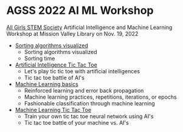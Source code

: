 # AGSS 2022 AI ML Workshop
[All Girls STEM Society](https://www.allgirlsstemsociety.org/san-diego.html) Artificial Intelligence and Machine Learning Workshop at Mission Valley Library on Nov. 19, 2022
- [Sorting algorithms visualized](https://github.com/Cinderpe1t/AGSS_2022_AI_ML_Workshop_Sort_Visual)
  - Sorting algorithms visualized
  - Sorting time
- [Artificial Intelligence Tic Tac Toe](https://github.com/Cinderpe1t/AGSS_2022_AI_ML_Workshop_Tic_Tac_Toe)
  - Let's play tic tic toe with artificial intelligences
  - Tic tac toe battle of AI's
- [Machine Learning basics](https://github.com/Cinderpe1t/AGSS_2022_AI_ML_Workshop_Machine_Learning_Basics)
  - Reinforced learning and error back propagation
  - Machine learning practices, repetitions, iterations, or epochs
  - Fashionable classification through machine learning
- [Machine Learning Tic Tac Toe](https://github.com/Cinderpe1t/AGSS_2022_AI_ML_Workshop_Machine_Learning_Tic_Tac_Toe)
  - Train your own tic tac toe neural network using AI's
  - Tic tac toe battle of your machine vs. AI's
